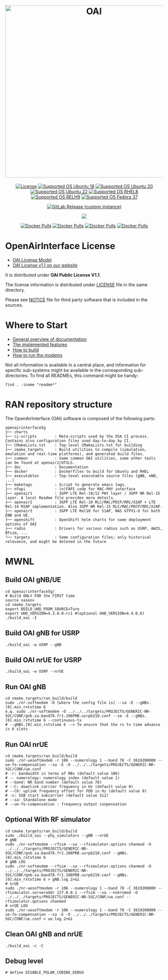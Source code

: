 <h1 align="center">
    <a href="https://openairinterface.org/"><img src="https://openairinterface.org/wp-content/uploads/2015/06/cropped-oai_final_logo.png" alt="OAI" width="550"></a>
</h1>

<p align="center">
    <a href="https://gitlab.eurecom.fr/oai/openairinterface5g/-/blob/master/LICENSE"><img src="https://img.shields.io/badge/license-OAI--Public--V1.1-blue" alt="License"></a>
    <a href="https://releases.ubuntu.com/18.04/"><img src="https://img.shields.io/badge/OS-Ubuntu18-Green" alt="Supported OS Ubuntu 18"></a>
    <a href="https://releases.ubuntu.com/20.04/"><img src="https://img.shields.io/badge/OS-Ubuntu20-Green" alt="Supported OS Ubuntu 20"></a>
    <a href="https://releases.ubuntu.com/22.04/"><img src="https://img.shields.io/badge/OS-Ubuntu22-Green" alt="Supported OS Ubuntu 22"></a>
    <a href="https://www.redhat.com/en/technologies/linux-platforms/enterprise-linux"><img src="https://img.shields.io/badge/OS-RHEL8-Green" alt="Supported OS RHEL8"></a>
    <a href="https://www.redhat.com/en/technologies/linux-platforms/enterprise-linux"><img src="https://img.shields.io/badge/OS-RHEL9-Green" alt="Supported OS RELH9"></a>
    <a href="https://getfedora.org/en/workstation/"><img src="https://img.shields.io/badge/OS-Fedore37-Green" alt="Supported OS Fedora 37"></a>
</p>

<p align="center">
    <a href="https://gitlab.eurecom.fr/oai/openairinterface5g/-/releases"><img alt="GitLab Release (custom instance)" src="https://img.shields.io/gitlab/v/release/oai/openairinterface5g?gitlab_url=https%3A%2F%2Fgitlab.eurecom.fr&include_prereleases&sort=semver"></a>
</p>

<p align="center">
    <a href="https://jenkins-oai.eurecom.fr/job/RAN-Container-Parent/"><img src="https://img.shields.io/jenkins/build?jobUrl=https%3A%2F%2Fjenkins-oai.eurecom.fr%2Fjob%2FRAN-Container-Parent%2F&label=build%20Images"></a>
</p>

<p align="center">
  <a href="https://hub.docker.com/r/oaisoftwarealliance/oai-gnb"><img alt="Docker Pulls" src="https://img.shields.io/docker/pulls/oaisoftwarealliance/oai-gnb?label=gNB%20docker%20pulls"></a>
  <a href="https://hub.docker.com/r/oaisoftwarealliance/oai-nr-ue"><img alt="Docker Pulls" src="https://img.shields.io/docker/pulls/oaisoftwarealliance/oai-nr-ue?label=NR-UE%20docker%20pulls"></a>
  <a href="https://hub.docker.com/r/oaisoftwarealliance/oai-enb"><img alt="Docker Pulls" src="https://img.shields.io/docker/pulls/oaisoftwarealliance/oai-enb?label=eNB%20docker%20pulls"></a>
  <a href="https://hub.docker.com/r/oaisoftwarealliance/oai-lte-ue"><img alt="Docker Pulls" src="https://img.shields.io/docker/pulls/oaisoftwarealliance/oai-lte-ue?label=LTE-UE%20docker%20pulls"></a>
</p>

# OpenAirInterface License #

 *  [OAI License Model](http://www.openairinterface.org/?page_id=101)
 *  [OAI License v1.1 on our website](http://www.openairinterface.org/?page_id=698)

It is distributed under **OAI Public License V1.1**.

The license information is distributed under [LICENSE](LICENSE) file in the same directory.

Please see [NOTICE](NOTICE.md) file for third party software that is included in the sources.

# Where to Start #

 *  [General overview of documentation](./doc/README.md)
 *  [The implemented features](./doc/FEATURE_SET.md)
 *  [How to build](./doc/BUILD.md)
 *  [How to run the modems](./doc/RUNMODEM.md)

Not all information is available in a central place, and information for
specific sub-systems might be available in the corresponding sub-directories.
To find all READMEs, this command might be handy:

```
find . -iname "readme*"
```

# RAN repository structure #

The OpenAirInterface (OAI) software is composed of the following parts: 

```
openairinterface5g
├── charts
├── ci-scripts        : Meta-scripts used by the OSA CI process. Contains also configuration files used day-to-day by CI.
├── CMakeLists.txt    : Top-level CMakeLists.txt for building
├── cmake_targets     : Build utilities to compile (simulation, emulation and real-time platforms), and generated build files.
├── common            : Some common OAI utilities, some other tools can be found at openair2/UTILS.
├── doc               : Documentation
├── docker            : Dockerfiles to build for Ubuntu and RHEL
├── executables       : Top-level executable source files (gNB, eNB, ...)
├── maketags          : Script to generate emacs tags.
├── nfapi             : (n)FAPI code for MAC-PHY interface
├── openair1          : 3GPP LTE Rel-10/12 PHY layer / 3GPP NR Rel-15 layer. A local Readme file provides more details.
├── openair2          : 3GPP LTE Rel-10 RLC/MAC/PDCP/RRC/X2AP + LTE Rel-14 M2AP implementation. Also 3GPP NR Rel-15 RLC/MAC/PDCP/RRC/X2AP.
├── openair3          : 3GPP LTE Rel10 for S1AP, NAS GTPV1-U for both ENB and UE.
├── openshift         : OpenShift helm charts for some deployment options of OAI
├── radio             : Drivers for various radios such as USRP, AW2S, RFsim, ...
└── targets           : Some configuration files; only historical relevance, and might be deleted in the future
```


# MWNL #
## Build OAI gNB/UE
```
cd openairinterface5g/
# Build ONLY FOR the FIRST time
source oaienv
cd cmake_targets
export BUILD_UHD_FROM_SOURCE=Ture
export UHD_VERSION=4.3.0.0-rc1 #(optional UHD_VERSION=4.4.0.0)
./build_oai -I
```
## Build OAI gNB for USRP
```
./build_oai -w USRP --gNB
```
## Build OAI nrUE for USRP
```
./build_oai -w USRP --nrUE
```
## Run OAI gNB
```
cd cmake_targets/ran_build/build
sudo ./nr-softmodem -O [where the config file is] --sa -E --gNBs.[0].min_rxtxtime 6
e.q. sudo ./nr-softmodem -O ../../../targets/PROJECTS/GENERIC-NR-5GC/CONF/gnb.sa.band78.fr1.106PRB.usrpb210.conf --sa -E --gNBs.[0].min_rxtxtime 6 --continuous-tx
# --gNBs.[0].min_rxtxtime 6 --> To ensure that the rx tx time advance is 6 slots
```
## Run OAI nrUE
```
cd cmake_targets/ran_build/build
sudo ./nr-uesoftmodem -r 106 --numerology 1 --band 78 -C 3619200000 --ue-fo-compensation --sa -E -O ../../../targets/PROJECTS/GENERIC-NR-5GC/CONF/ue.conf
# -r: bandwidth in terms of RBs (default value 106)
# -- numerology: numerology index (default value 1)
# --band: NR band number (default value 78)
# --C: downlink carrier frequency in Hz (default value 0)
# --C0: uplink frequency offset for FDD in Hz (default value 0)
# -s: SSB start subcarrier (default value 512) 
# --sa: Standalone mode
# --ue-fo-compensation : frequency output conpensation
```
## Optional With RF simulator
```
cd cmake_targets/ran_build/build
sudo ./build_oai --phy_simulators --gNB --nrUE
# gNB
sudo ./nr-softmodem --rfsim --sa --rfsimulator.options chanmod -O ../../../targets/PROJECTS/GENERIC-NR-5GC/CONF/gnb.sa.band78.fr1.106PRB.usrpb210.conf --gNBs.[0].min_rxtxtime 6
# gNB LOG
sudo ./nr-softmodem --rfsim --sa --rfsimulator.options chanmod -O ../../../targets/PROJECTS/GENERIC-NR-5GC/CONF/gnb.sa.band78.fr1.106PRB.usrpb210.conf --gNBs.[0].min_rxtxtime 6 > gNB.log 2>&1
# nrUE
sudo ./nr-uesoftmodem -r 106 --numerology 1 --band 78 -C 3619200000 --rfsimulator.serveraddr 127.0.0.1 --rfsim --sa --nokrnmod -O ../../../targets/PROJECTS/GENERIC-NR-5GC/CONF/ue.conf --rfsimulator.options chanmod
# nrUE LOG
sudo ./nr-uesoftmodem -r 106 --numerology 1 --band 78 -C 3619200000 --ue-fo-compensation --sa -E -O ../../../targets/PROJECTS/GENERIC-NR-5GC/CONF/ue.conf > ue.log 2>&1
```
## Clean OAI gNB and nrUE
```
./build_oai -c -C
```
## Debug level
```
# define DISABLE_POLAR_CODING_DEBUG
```